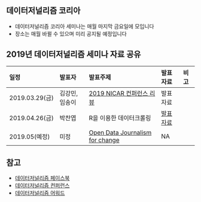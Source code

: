 데이터저널리즘 코리아
---
- 데이터저널리즘 코리아 세미나는 매월 마지막 금요일에 모입니다
- 장소는 매월 바뀔 수 있으며 미리 공지될 예정입니다

2019년 데이터저널리즘 세미나 자료 공유
---

| 일정 | 발표자  | 발표주제 | 발표자료 | 비고 |
|:--|:--|:--|:--|:--|
| 2019.03.29(금) | 김강민, 임송이 | [2019 NICAR 컨퍼런스 리뷰](https://www.facebook.com/events/1038802256321056/) | 발표자료 |  |
| 2019.04.26(금) | 박찬엽 | R을 이용한 데이터크롤링 | [발표자료](https://github.com/mrchypark/djk-collect-data-with-r?fbclid=IwAR0kygfc7OviytACXDCm_x7dLT87lpY8OvbPhz8d4pV1G_BgTdJ_3Aqkqxc) |  |
| 2019.05(예정) | 미정 | [Open Data Journalism for change](https://www.facebook.com/events/545566562608569/) | NA |  |

참고
---

- [데이터저널리즘 페이스북](https://www.facebook.com/groups/DataJournalismKR/)
- [데이터저널리즘 컨퍼런스](http://djcon.kr/home/conference/)
- [데이터저널리즘 어워드](http://datajournalismawards.kr/)
